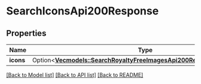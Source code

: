 # SearchIconsApi200Response

## Properties

Name | Type | Description | Notes
------------ | ------------- | ------------- | -------------
**icons** | Option<[**Vec<models::SearchRoyaltyFreeImagesApi200ResponseImagesInner>**](searchRoyaltyFreeImagesAPI_200_response_images_inner.md)> |  | [optional]

[[Back to Model list]](../README.md#documentation-for-models) [[Back to API list]](../README.md#documentation-for-api-endpoints) [[Back to README]](../README.md)


